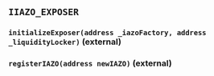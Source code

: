 ## `IIAZO_EXPOSER`






### `initializeExposer(address _iazoFactory, address _liquidityLocker)` (external)





### `registerIAZO(address newIAZO)` (external)






